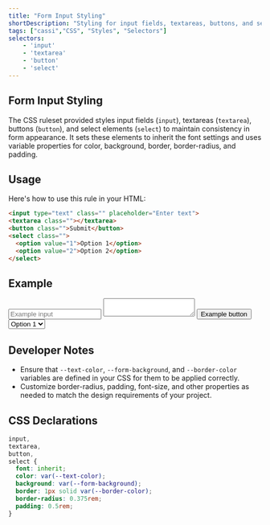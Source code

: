 ```yaml
---
title: "Form Input Styling"
shortDescription: "Styling for input fields, textareas, buttons, and selects to maintain consistent form aesthetics across all forms."
tags: ["cassi","CSS", "Styles", "Selectors"]
selectors:
    - 'input'
    - 'textarea'
    - 'button'
    - 'select'
---
```


## Form Input Styling

The CSS ruleset provided styles input fields (`input`), textareas (`textarea`), buttons (`button`), and select elements (`select`) to maintain consistency in form appearance. It sets these elements to inherit the font settings and uses variable properties for color, background, border, border-radius, and padding.

## Usage

Here's how to use this rule in your HTML:

```html
<input type="text" class="" placeholder="Enter text">
<textarea class=""></textarea>
<button class="">Submit</button>
<select class="">
  <option value="1">Option 1</option>
  <option value="2">Option 2</option>
</select>
```

## Example

<div class="example-container">
    <input type="text" class="" placeholder="Example input">
    <textarea class=""></textarea>
    <button class="">Example button</button>
    <select class="">
      <option value="1">Option 1</option>
      <option value="2">Option 2</option>
    </select>
</div>

## Developer Notes

- Ensure that `--text-color`, `--form-background`, and `--border-color` variables are defined in your CSS for them to be applied correctly.
- Customize border-radius, padding, font-size, and other properties as needed to match the design requirements of your project.

## CSS Declarations

```css
input,
textarea,
button,
select {
  font: inherit;
  color: var(--text-color);
  background: var(--form-background);
  border: 1px solid var(--border-color);
  border-radius: 0.375rem;
  padding: 0.5rem;
}
```
